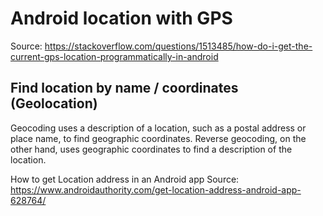 # Android location with GPS



Source: https://stackoverflow.com/questions/1513485/how-do-i-get-the-current-gps-location-programmatically-in-android

## Find location by name / coordinates (Geolocation)

Geocoding uses a description of a location, such as a postal address or place name, to find geographic coordinates. Reverse geocoding, on the other hand, uses geographic coordinates to find a description of the location.

How to get Location address in an Android app 
Source: https://www.androidauthority.com/get-location-address-android-app-628764/